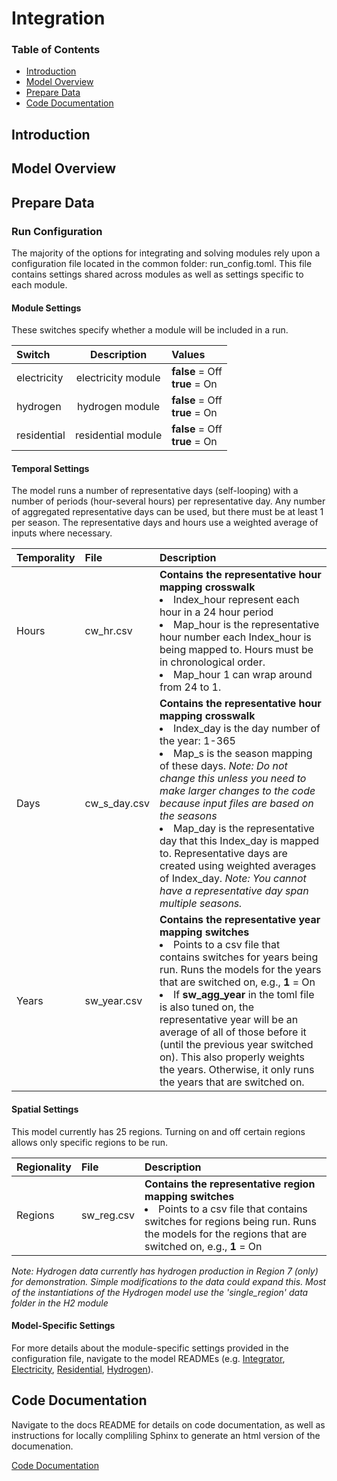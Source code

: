 # Integration

### Table of Contents
- [Introduction](#introduction)
- [Model Overview](#model-overview)
- [Prepare Data](#prepare-data)
- [Code Documentation](#code-documentation)

## Introduction


## Model Overview


## Prepare Data

### Run Configuration 

The majority of the options for integrating and solving modules rely upon a configuration file located in the common folder: run_config.toml. This file contains settings shared across modules as well as settings specific to each module. 

#### Module Settings

These switches specify whether a module will be included in a run.

|Switch | Description   | Values     |
|:----- | :-----------: | :--------- |
| electricity | electricity module | **false** = Off <br> **true** = On|
| hydrogen | hydrogen module |  **false** = Off <br> **true** = On|
| residential | residential module |  **false** = Off <br> **true** = On|

#### Temporal Settings

The model runs a number of representative days (self-looping) with a number of periods (hour-several hours) per representative day. Any number of aggregated representative days can be used, but there must be at least 1 per season. The representative days and hours use a weighted average of inputs where necessary.

| Temporality | File | Description |
| :---------- | :--- | :---------- |
| Hours | cw_hr.csv | **Contains the representative hour mapping crosswalk** <br> <li> Index_hour represent each hour in a 24 hour period <br> <li> Map_hour is the representative hour number each Index_hour is being mapped to. Hours must be in chronological order. <br> <li> Map_hour 1 can wrap around from 24 to 1. |
| Days | cw_s_day.csv | **Contains the representative hour mapping crosswalk** <br> <li> Index_day is the day number of the year: 1-365 <br> <li> Map_s is the season mapping of these days. *Note: Do not change this unless you need to make larger changes to the code because input files are based on the seasons* <br> <li> Map_day is the representative day that this Index_day is mapped to. Representative days are created using weighted averages of Index_day. *Note: You cannot have a representative day span multiple seasons.* |
| Years | sw_year.csv | **Contains the representative year mapping switches** <br> <li> Points to a csv file that contains switches for years being run. Runs the models for the years that are switched on, e.g., **1** = On <br> <li> If **sw_agg_year** in the toml file is also tuned on, the representative year will be an average of all of those before it (until the previous year switched on). This also properly weights the years. Otherwise, it only runs the years that are switched on. 

#### Spatial Settings
This model currently has 25 regions. Turning on and off certain regions allows only specific regions to be run.

| Regionality | File | Description |
| :---------- | :--- | :---------- |
|Regions | sw_reg.csv | **Contains the representative region mapping switches** <br> <li> Points to a csv file that contains switches for regions being run. Runs the models for the regions that are switched on, e.g., **1** = On

*Note: Hydrogen data currently has hydrogen production in Region 7 (only) for demonstration.  Simple modifications to the data could expand this.  Most of the instantiations of the Hydrogen model use the 'single_region' data folder in the H2 module*

#### Model-Specific Settings

For more details about the module-specific settings provided in the configuration file, navigate to the model READMEs (e.g. [Integrator](/src/integrator/README.md), [Electricity](/src/models/electricity/README.md), [Residential](/src/models/residential/README.md), [Hydrogen](/src/models/hydrogen/README.md)).

## Code Documentation

Navigate to the docs README for details on code documentation, as well as instructions for locally compliling Sphinx to generate an html version of the documenation.

[Code Documentation](/docs/README.md)